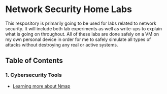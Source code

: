 # Network Security Home Labs

This respository is primarily going to be used for labs related to network security. It will include both lab experiments as well as write-ups to explain what is going on throughout. All of these labs are done safely on a VM on my own personal device in order for me to safely simulate all types of attacks without destroying any real or active systems. 

## Table of Contents

### 1. Cybersecurity Tools
- [Learning more about Nmap](1%20Cybersecurity%20Tools/Learning%20More%20About%20Nmap.md) 
